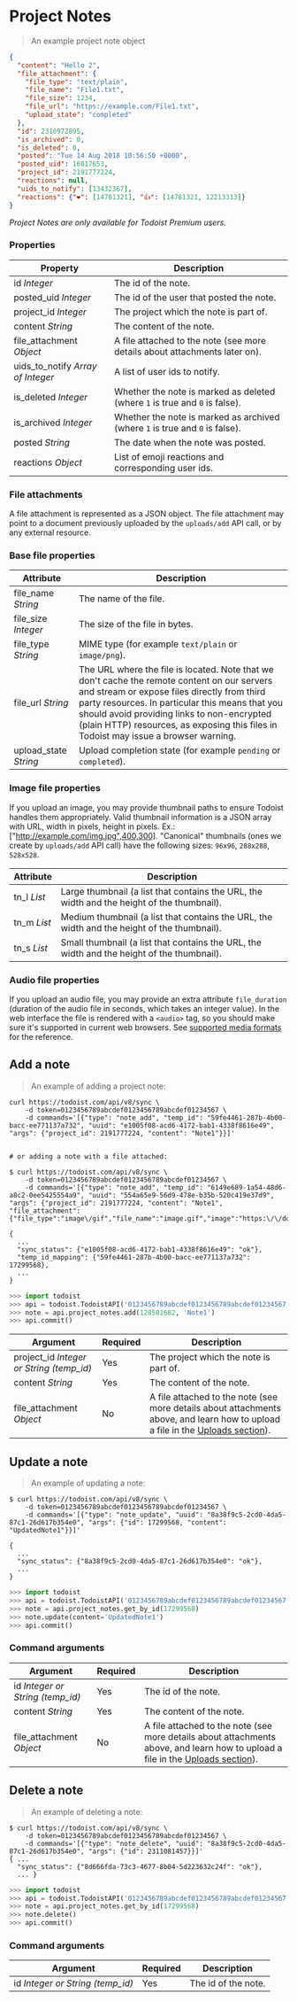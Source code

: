 # Project Notes

> An example project note object

```json
{
  "content": "Hello 2",
  "file_attachment": {
    "file_type": "text/plain",
    "file_name": "File1.txt",
    "file_size": 1234,
    "file_url": "https://example.com/File1.txt",
    "upload_state": "completed"
  },
  "id": 2310972895,
  "is_archived": 0,
  "is_deleted": 0,
  "posted": "Tue 14 Aug 2018 10:56:50 +0000",
  "posted_uid": 16017653,
  "project_id": 2191777224,
  "reactions": null,
  "uids_to_notify": [13432367],
  "reactions": {"❤️": [14781321], "👍": [14781321, 12213313]}
}
```

*Project Notes are only available for Todoist Premium users.*

### Properties

Property | Description
-------- | -----------
id *Integer* | The id of the note.
posted_uid *Integer* | The id of the user that posted the note.
project_id *Integer* | The project which the note is part of.
content *String* | The content of the note.
file_attachment *Object* | A file attached to the note (see more details about attachments later on).
uids_to_notify *Array of Integer* | A list of user ids to notify.
is_deleted *Integer* | Whether the note is marked as deleted (where `1` is true and `0` is false).
is_archived *Integer* | Whether the note is marked as archived (where `1` is true and `0` is false).
posted *String* | The date when the note was posted.
reactions *Object* | List of emoji reactions and corresponding user ids.

### File attachments

A file attachment is represented as a JSON object. The file attachment may point
to a document previously uploaded by the `uploads/add` API call, or by any
external resource.

### Base file properties

Attribute | Description
--------- | -----------
file_name *String* | The name of the file.
file_size *Integer* | The size of the file in bytes.
file_type *String* | MIME type (for example `text/plain` or `image/png`).
file_url *String* | The URL where the file is located. Note that we don't cache the remote content on our servers and stream or expose files directly from third party resources. In particular this means that you should avoid providing links to non-encrypted (plain HTTP) resources, as exposing this files in Todoist may issue a browser warning.
upload_state *String* | Upload completion state (for example `pending` or `completed`).

### Image file properties

If you upload an image, you may provide thumbnail paths to ensure Todoist
handles them appropriately. Valid thumbnail information is a JSON array with
URL, width in pixels, height in pixels. Ex.:
["http://example.com/img.jpg",400,300]. "Canonical" thumbnails (ones we create
by `uploads/add` API call) have the following sizes: `96x96`, `288x288`,
`528x528`.

Attribute | Description
--------- | -----------
tn_l *List* | Large thumbnail (a list that contains the URL, the width and the height of the thumbnail).
tn_m *List* | Medium thumbnail (a list that contains the URL, the width and the height of the thumbnail).
tn_s *List* | Small thumbnail (a list that contains the URL, the width and the height of the thumbnail).

### Audio file properties

If you upload an audio file, you may provide an extra attribute `file_duration`
(duration of the audio file in seconds, which takes an integer value). In the
web interface the file is rendered with a `<audio>` tag, so you should make sure
it's supported in current web browsers. See
[supported media formats](https://developer.mozilla.org/en-US/docs/HTML/Supported_media_formats) for
the reference.


## Add a note

> An example of adding a project note:

```shell
curl https://todoist.com/api/v8/sync \
    -d token=0123456789abcdef0123456789abcdef01234567 \
    -d commands='[{"type": "note_add", "temp_id": "59fe4461-287b-4b00-bacc-ee771137a732", "uuid": "e1005f08-acd6-4172-bab1-4338f8616e49", "args": {"project_id": 2191777224, "content": "Note1"}}]'


# or adding a note with a file attached:

$ curl https://todoist.com/api/v8/sync \
    -d token=0123456789abcdef0123456789abcdef01234567 \
    -d commands='[{"type": "note_add", "temp_id": "6149e689-1a54-48d6-a8c2-0ee5425554a9", "uuid": "554a65e9-56d9-478e-b35b-520c419e37d9", "args": {"project_id": 2191777224, "content": "Note1", "file_attachment": {"file_type":"image\/gif","file_name":"image.gif","image":"https:\/\/domain\/image.gif","file_url":"https:\/\/domain\/image.gif","image_width":90,"image_height":76,"file_size":7962}}}]'

{
  ...
  "sync_status": {"e1005f08-acd6-4172-bab1-4338f8616e49": "ok"},
  "temp_id_mapping": {"59fe4461-287b-4b00-bacc-ee771137a732": 17299568},
  ...
}
```

```python
>>> import todoist
>>> api = todoist.TodoistAPI('0123456789abcdef0123456789abcdef01234567')
>>> note = api.project_notes.add(128501682, 'Note1')
>>> api.commit()
```

Argument | Required | Description
--------- | -------- | -----------
project_id *Integer or String (temp_id)* | Yes | The project which the note is part of.
content *String* | Yes | The content of the note.
file_attachment *Object* | No | A file attached to the note (see more details about attachments above, and learn how to upload a file in the [Uploads section](#uploads)).


## Update a note

> An example of updating a note:

```shell
$ curl https://todoist.com/api/v8/sync \
    -d token=0123456789abcdef0123456789abcdef01234567 \
    -d commands='[{"type": "note_update", "uuid": "8a38f9c5-2cd0-4da5-87c1-26d617b354e0", "args": {"id": 17299568, "content": "UpdatedNote1"}}]'

{
  ...
  "sync_status": {"8a38f9c5-2cd0-4da5-87c1-26d617b354e0": "ok"},
  ...
}
```

```python
>>> import todoist
>>> api = todoist.TodoistAPI('0123456789abcdef0123456789abcdef01234567')
>>> note = api.project_notes.get_by_id(17299568)
>>> note.update(content='UpdatedNote1')
>>> api.commit()
```

### Command arguments

Argument | Required | Description
--------- | -------- | -----------
id *Integer or String (temp_id)* | Yes | The id of the note.
content *String* | Yes | The content of the note.
file_attachment *Object* | No | A file attached to the note (see more details about attachments above, and learn how to upload a file in the [Uploads section](#uploads)).

## Delete a note

> An example of deleting a note:

```shell
$ curl https://todoist.com/api/v8/sync \
    -d token=0123456789abcdef0123456789abcdef01234567 \
    -d commands='[{"type": "note_delete", "uuid": "8a38f9c5-2cd0-4da5-87c1-26d617b354e0", "args": {"id": 2311081457}}]'
{ ...
  "sync_status": {"8d666fda-73c3-4677-8b04-5d223632c24f": "ok"},
  ... }
```

```python
>>> import todoist
>>> api = todoist.TodoistAPI('0123456789abcdef0123456789abcdef01234567')
>>> note = api.project_notes.get_by_id(17299568)
>>> note.delete()
>>> api.commit()
```

### Command arguments

Argument | Required | Description
--------- | -------- | -----------
id *Integer or String (temp_id)* | Yes | The id of the note.
